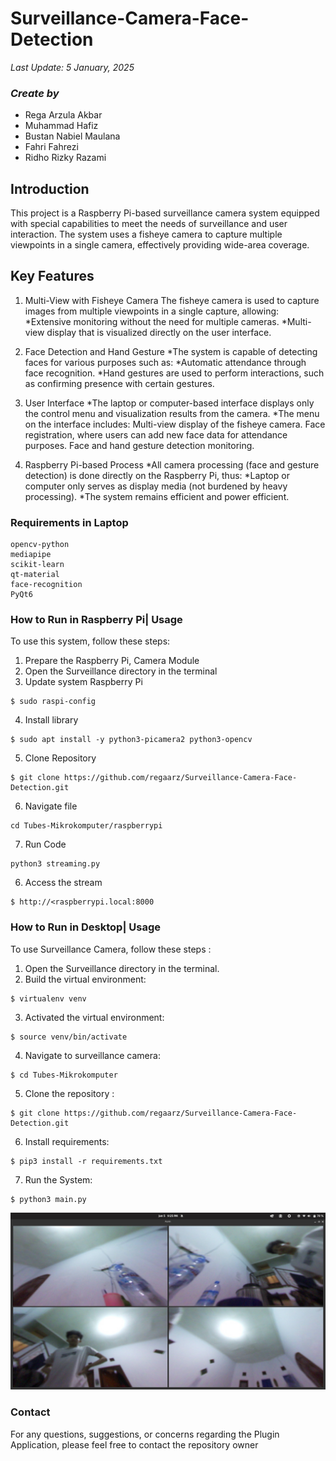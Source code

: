 # Surveillance-Camera-Face-Detection
*Last Update: 5 January, 2025*

### *Create by*
* Rega Arzula Akbar
* Muhammad Hafiz
* Bustan Nabiel Maulana
* Fahri Fahrezi
* Ridho Rizky Razami

## Introduction
This project is a Raspberry Pi-based surveillance camera system equipped with special capabilities to meet the needs of surveillance and user interaction. The system uses a fisheye camera to capture multiple viewpoints in a single camera, effectively providing wide-area coverage.

## Key Features

1. Multi-View with Fisheye Camera
The fisheye camera is used to capture images from multiple viewpoints in a single capture, allowing:
*Extensive monitoring without the need for multiple cameras.
*Multi-view display that is visualized directly on the user interface.

2. Face Detection and Hand Gesture
*The system is capable of detecting faces for various purposes such as:
*Automatic attendance through face recognition.
*Hand gestures are used to perform interactions, such as confirming presence with certain gestures.
3. User Interface
*The laptop or computer-based interface displays only the control menu and visualization results from the camera.
*The menu on the interface includes:
Multi-view display of the fisheye camera.
Face registration, where users can add new face data for attendance purposes.
Face and hand gesture detection monitoring.
4. Raspberry Pi-based Process
*All camera processing (face and gesture detection) is done directly on the Raspberry Pi, thus:
*Laptop or computer only serves as display media (not burdened by heavy processing).
*The system remains efficient and power efficient.

### Requirements in Laptop
```
opencv-python
mediapipe
scikit-learn
qt-material
face-recognition
PyQt6
```

### How to Run in Raspberry Pi| Usage
To use this system, follow these steps:
1. Prepare the Raspberry Pi, Camera Module
2. Open the Surveillance directory in the terminal
3. Update system Raspberry Pi
```
$ sudo raspi-config
```
4. Install library
```
$ sudo apt install -y python3-picamera2 python3-opencv
```
5. Clone Repository
```
$ git clone https://github.com/regaarz/Surveillance-Camera-Face-Detection.git
```
6. Navigate file
```
cd Tubes-Mikrokomputer/raspberrypi
```
7. Run Code
```
python3 streaming.py
```
6. Access the stream
```
$ http://<raspberrypi.local:8000
```

### How to Run in Desktop| Usage
To use Surveillance Camera, follow these steps :
1. Open the Surveillance directory in the terminal.
2. Build the virtual environment:
```
$ virtualenv venv
```
3. Activated the virtual environment:
```
$ source venv/bin/activate
```
4. Navigate to surveillance camera:
```
$ cd Tubes-Mikrokomputer
```
5. Clone the repository :
```
$ git clone https://github.com/regaarz/Surveillance-Camera-Face-Detection.git
```
6. Install requirements:
```
$ pip3 install -r requirements.txt
```
7. Run the System:
```
$ python3 main.py
```
![](img_camera/Surveillance.jpg)
   
### Contact
For any questions, suggestions, or concerns regarding the Plugin Application, please feel free to contact the repository owner 

